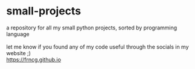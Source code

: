 # small-projects
a repository for all my small python projects, sorted by programming language  
<br>
let me know if you found any of my code useful through the socials in my website ;)  
https://frncg.github.io

